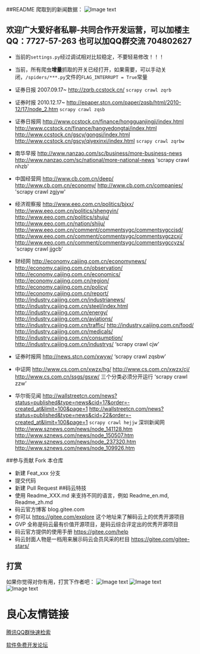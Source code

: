 
##README
爬取到的新闻数据：
![Image text](https://gitee.com/mobilesec110/news_spider/raw/master/pic/1.png)

欢迎广大爱好者私聊-共同合作开发运营，可以加楼主QQ：7727-57-263 也可以加QQ群交流 704802627
-------------------------------

- 当前的`settings.py`经过调试相对比较稳定，不要轻易修改！！！
- 当前，所有爬虫**增量**抓取的开关已经打开，如果需要，可以手动关闭，`/spiders/***.py`文件的`FLAG_INTERRUPT = True`常量

- 证券日报 2007.09.17~ http://zqrb.ccstock.cn/ `scrapy crawl zqrb`
- 证券时报 2010.12.17~ http://epaper.stcn.com/paper/zqsb/html/2010-12/17/node_2.htm `scrapy crawl zqsb`
- 证券日报网
  http://www.ccstock.cn/finance/hongguanjingji/index.html
  http://www.ccstock.cn/finance/hangyedongtai/index.html
  http://www.ccstock.cn/gscy/gongsi/index.html
  http://www.ccstock.cn/gscy/qiyexinxi/index.html
  `scrapy crawl zqrbw`
- 南华早报
  http://www.nanzao.com/sc/business/more-business-news
  http://www.nanzao.com/sc/national/more-national-news
  'scrapy crawl nhzb'
- 中国经营网
  http://www.cb.com.cn/deep/
  http://www.cb.com.cn/economy/
  http://www.cb.com.cn/companies/
  'scrapy crawl zgjyw'



- 经济观察报
http://www.eeo.com.cn/politics/bjxx/
http://www.eeo.com.cn/politics/shengyin/
http://www.eeo.com.cn/politics/shuju/
http://www.eeo.com.cn/nation/shiju/
http://www.eeo.com.cn/comment/commentsygc/commentsygccjsd/
http://www.eeo.com.cn/comment/commentsygc/commentsygczcxj/
http://www.eeo.com.cn/comment/commentsygc/commentsygccyzs/
'scrapy crawl jjgcb'
- 财经网
http://economy.caijing.com.cn/economynews/
http://economy.caijing.com.cn/observation/
http://economy.caijing.com.cn/economics/
http://economy.caijing.com.cn/region/
http://economy.caijing.com.cn/policy/
http://economy.caijing.com.cn/report/
http://industry.caijing.com.cn/industrianews/
http://industry.caijing.com.cn/steel/index.html
http://industry.caijing.com.cn/energy/
http://industry.caijing.com.cn/aviations/
http://industry.caijing.com.cn/traffic/
http://industry.caijing.com.cn/food/
http://industry.caijing.com.cn/medicals/
http://industry.caijing.com.cn/consumption/
http://industry.caijing.com.cn/industrys/
‘scrapy crawl cjw’
- 证券时报网
http://news.stcn.com/xwyw/
‘scrapy crawl zqsbw’
- 中证网
http://www.cs.com.cn/xwzx/hg/
http://www.cs.com.cn/xwzx/cj/ 
http://www.cs.com.cn/ssgs/gsxw/
三个分类必须分开运行
‘scrapy crawl zzw’
- 华尔街见闻
http://wallstreetcn.com/news?status=published&type=news&cid=17&order=-created_at&limit=100&page=1
http://wallstreetcn.com/news?status=published&type=news&cid=22&order=-created_at&limit=100&page=1
`scrapy crawl hejjw`
深圳新闻网
http://www.sznews.com/news/node_141128.htm
http://www.sznews.com/news/node_150507.htm
http://www.sznews.com/news/node_237320.htm
http://www.sznews.com/news/node_109926.htm


##参与贡献
Fork 本仓库
- 新建 Feat_xxx 分支
- 提交代码    
- 新建 Pull Request
##码云特技
- 使用 Readme_XXX.md 来支持不同的语言，例如 Readme_en.md, Readme_zh.md
- 码云官方博客 blog.gitee.com
- 你可以 https://gitee.com/explore 这个地址来了解码云上的优秀开源项目
- GVP 全称是码云最有价值开源项目，是码云综合评定出的优秀开源项目
- 码云官方提供的使用手册 https://gitee.com/help
- 码云封面人物是一档用来展示码云会员风采的栏目 https://gitee.com/gitee-stars/

## 打赏
如果你觉得对你有用，打赏下作者吧：
![Image text](https://gitee.com/mobilesec110/xiaoyouhui/raw/master/imagePic/5.png)
![Image text](https://gitee.com/mobilesec110/xiaoyouhui/raw/master/imagePic/6.png)
![Image text](https://gitee.com/mobilesec110/xiaoyouhui/raw/master/imagePic/7.png)

 # 良心友情链接

[腾讯QQ群快速检索](http://u.720life.cn/s/8cf73f7c)

[软件免费开发论坛](http://u.720life.cn/s/bbb01dc0)
